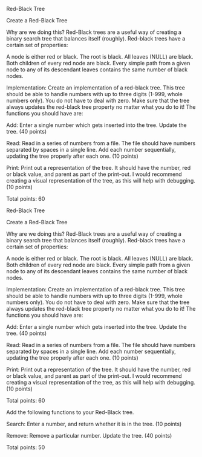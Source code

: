 Red-Black Tree

 

Create a Red-Black Tree

Why are we doing this?  Red-Black trees are a useful way of creating a binary search tree that balances itself (roughly).  Red-black trees have a certain set of properties:

 A node is either red or black.
 The root is black.
 All leaves (NULL) are black.
 Both children of every red node are black.
 Every simple path from a given node to any of its descendant leaves contains the same number of black nodes.
 

Implementation:  Create an implementation of a red-black tree.  This tree should be able to handle numbers with up to three digits (1-999, whole numbers only). You do not have to deal with zero. Make sure that the tree always updates the red-black tree property no matter what you do to it!  The functions you should have are:

Add:  Enter a single number which gets inserted into the tree.  Update the tree. (40 points)

 

Read:  Read in a series of numbers from a file.  The file should have numbers separated by spaces in a single line.  Add each number sequentially, updating the tree properly after each one. (10 points)

Print:  Print out a representation of the tree.  It should have the number, red or black value, and parent as part of the print-out.  I would recommend creating a visual representation of the tree, as this will help with debugging. (10 points)

 

Total points: 60

Red-Black Tree

 

Create a Red-Black Tree

Why are we doing this?  Red-Black trees are a useful way of creating a binary search tree that balances itself (roughly).  Red-black trees have a certain set of properties:

 A node is either red or black.
 The root is black.
 All leaves (NULL) are black.
 Both children of every red node are black.
 Every simple path from a given node to any of its descendant leaves contains the same number of black nodes.
 

Implementation:  Create an implementation of a red-black tree.  This tree should be able to handle numbers with up to three digits (1-999, whole numbers only). You do not have to deal with zero. Make sure that the tree always updates the red-black tree property no matter what you do to it!  The functions you should have are:


Add:  Enter a single number which gets inserted into the tree.  Update the tree. (40 points)

 

Read:  Read in a series of numbers from a file.  The file should have numbers separated by spaces in a single line.  Add each number sequentially, updating the tree properly after each one. (10 points)

Print:  Print out a representation of the tree.  It should have the number, red or black value, and parent as part of the print-out.  I would recommend creating a visual representation of the tree, as this will help with debugging. (10 points)

 

Total points: 60

Add the following functions to your Red-Black tree.

Search:  Enter a number, and return whether it is in the tree. (10 points)

Remove:  Remove a particular number.  Update the tree. (40 points)

 

Total points: 50
